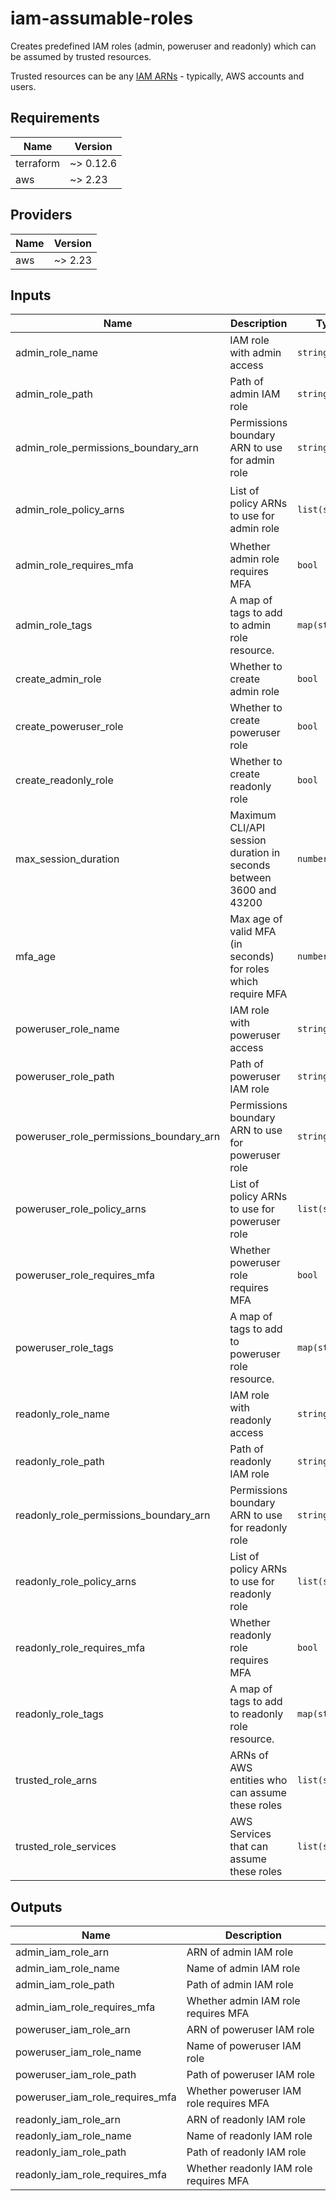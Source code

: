 # iam-assumable-roles

Creates predefined IAM roles (admin, poweruser and readonly) which can be assumed by trusted resources.

Trusted resources can be any [IAM ARNs](https://docs.aws.amazon.com/IAM/latest/UserGuide/reference_identifiers.html#identifiers-arns) - typically, AWS accounts and users.

<!-- BEGINNING OF PRE-COMMIT-TERRAFORM DOCS HOOK -->
## Requirements

| Name | Version |
|------|---------|
| terraform | ~> 0.12.6 |
| aws | ~> 2.23 |

## Providers

| Name | Version |
|------|---------|
| aws | ~> 2.23 |

## Inputs

| Name | Description | Type | Default | Required |
|------|-------------|------|---------|:--------:|
| admin\_role\_name | IAM role with admin access | `string` | `"admin"` | no |
| admin\_role\_path | Path of admin IAM role | `string` | `"/"` | no |
| admin\_role\_permissions\_boundary\_arn | Permissions boundary ARN to use for admin role | `string` | `""` | no |
| admin\_role\_policy\_arns | List of policy ARNs to use for admin role | `list(string)` | <pre>[<br>  "arn:aws:iam::aws:policy/AdministratorAccess"<br>]</pre> | no |
| admin\_role\_requires\_mfa | Whether admin role requires MFA | `bool` | `true` | no |
| admin\_role\_tags | A map of tags to add to admin role resource. | `map(string)` | `{}` | no |
| create\_admin\_role | Whether to create admin role | `bool` | `false` | no |
| create\_poweruser\_role | Whether to create poweruser role | `bool` | `false` | no |
| create\_readonly\_role | Whether to create readonly role | `bool` | `false` | no |
| max\_session\_duration | Maximum CLI/API session duration in seconds between 3600 and 43200 | `number` | `3600` | no |
| mfa\_age | Max age of valid MFA (in seconds) for roles which require MFA | `number` | `86400` | no |
| poweruser\_role\_name | IAM role with poweruser access | `string` | `"poweruser"` | no |
| poweruser\_role\_path | Path of poweruser IAM role | `string` | `"/"` | no |
| poweruser\_role\_permissions\_boundary\_arn | Permissions boundary ARN to use for poweruser role | `string` | `""` | no |
| poweruser\_role\_policy\_arns | List of policy ARNs to use for poweruser role | `list(string)` | <pre>[<br>  "arn:aws:iam::aws:policy/PowerUserAccess"<br>]</pre> | no |
| poweruser\_role\_requires\_mfa | Whether poweruser role requires MFA | `bool` | `true` | no |
| poweruser\_role\_tags | A map of tags to add to poweruser role resource. | `map(string)` | `{}` | no |
| readonly\_role\_name | IAM role with readonly access | `string` | `"readonly"` | no |
| readonly\_role\_path | Path of readonly IAM role | `string` | `"/"` | no |
| readonly\_role\_permissions\_boundary\_arn | Permissions boundary ARN to use for readonly role | `string` | `""` | no |
| readonly\_role\_policy\_arns | List of policy ARNs to use for readonly role | `list(string)` | <pre>[<br>  "arn:aws:iam::aws:policy/ReadOnlyAccess"<br>]</pre> | no |
| readonly\_role\_requires\_mfa | Whether readonly role requires MFA | `bool` | `true` | no |
| readonly\_role\_tags | A map of tags to add to readonly role resource. | `map(string)` | `{}` | no |
| trusted\_role\_arns | ARNs of AWS entities who can assume these roles | `list(string)` | `[]` | no |
| trusted\_role\_services | AWS Services that can assume these roles | `list(string)` | `[]` | no |

## Outputs

| Name | Description |
|------|-------------|
| admin\_iam\_role\_arn | ARN of admin IAM role |
| admin\_iam\_role\_name | Name of admin IAM role |
| admin\_iam\_role\_path | Path of admin IAM role |
| admin\_iam\_role\_requires\_mfa | Whether admin IAM role requires MFA |
| poweruser\_iam\_role\_arn | ARN of poweruser IAM role |
| poweruser\_iam\_role\_name | Name of poweruser IAM role |
| poweruser\_iam\_role\_path | Path of poweruser IAM role |
| poweruser\_iam\_role\_requires\_mfa | Whether poweruser IAM role requires MFA |
| readonly\_iam\_role\_arn | ARN of readonly IAM role |
| readonly\_iam\_role\_name | Name of readonly IAM role |
| readonly\_iam\_role\_path | Path of readonly IAM role |
| readonly\_iam\_role\_requires\_mfa | Whether readonly IAM role requires MFA |

<!-- END OF PRE-COMMIT-TERRAFORM DOCS HOOK -->
